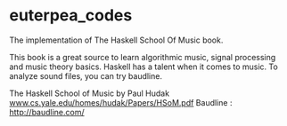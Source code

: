 # euterpea_codes

The implementation of The Haskell School Of Music book.

This book is a great source to learn algorithmic music, signal processing and music theory basics. Haskell has a talent when it comes to music. To analyze sound files, you can try baudline.

The Haskell School of Music by Paul Hudak www.cs.yale.edu/homes/hudak/Papers/HSoM.pdf
Baudline : http://baudline.com/
